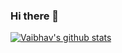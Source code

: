 ### Hi there 👋
[![Vaibhav's github stats](https://github-readme-stats.vercel.app/api?username=maheshwarivaibhav-web&show_icons=true&theme=radical)](https://github.com/maheshwarivaibhav-web)
<!--
**maheshwarivaibhav-web/maheshwarivaibhav-web** is a ✨ _special_ ✨ repository because its `README.md` (this file) appears on your GitHub profile.

Here are some ideas to get you started:

- 🔭 I’m currently working on ...
- 🌱 I’m currently learning ...
- 👯 I’m looking to collaborate on ...
- 🤔 I’m looking for help with ...
- 💬 Ask me about ...
- 📫 How to reach me: ...
- 😄 Pronouns: ...
- ⚡ Fun fact: ...
-->
